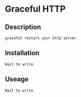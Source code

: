 # Graceful HTTP

## Description

	graceful restart your http server

## Installation
	
	Wait to write

## Useage

	Wait to write
